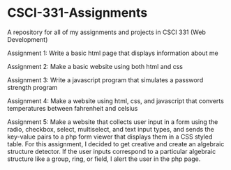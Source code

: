 # CSCI-331-Assignments
A repository for all of my assignments and projects in CSCI 331 (Web Development)

Assignment 1: Write a basic html page that displays information about me

Assignment 2: Make a basic website using both html and css

Assignment 3: Write a javascript program that simulates a password strength program

Assignment 4: Make a website using html, css, and javascript that converts temperatures between fahrenheit and celsius

Assignment 5: Make a website that collects user input in a form using the radio, checkbox, select, multiselect, and text input types, and sends the key-value pairs to a php form viewer that displays them in a CSS styled table. For this assignment, I decided to get creative and create an algebraic structure detector. If the user inputs correspond to a particular algebraic structure like a group, ring, or field, I alert the user in the php page.
